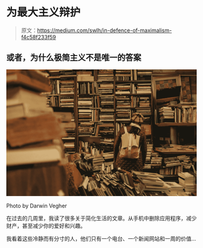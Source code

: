 # 为最大主义辩护

> 原文：<https://medium.com/swlh/in-defence-of-maximalism-f4c58f233f59>

## 或者，为什么极简主义不是唯一的答案

![](img/a6dff6086e492b878002c0bfd88b08e9.png)

Photo by Darwin Vegher

在过去的几周里，我读了很多关于简化生活的文章。从手机中删除应用程序，减少财产，甚至减少你的爱好和兴趣。

我看着这些冷静而有分寸的人，他们只有一个电台、一个新闻网站和一周的价值…